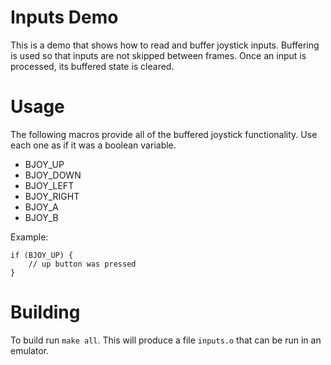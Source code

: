 # Inputs Demo

This is a demo that shows how to read and buffer joystick inputs. Buffering is used so that inputs are not skipped between frames. Once an input is processed, its buffered state is cleared.

# Usage

The following macros provide all of the buffered joystick functionality. Use each one as if it was a boolean variable.

* BJOY_UP
* BJOY_DOWN
* BJOY_LEFT
* BJOY_RIGHT
* BJOY_A
* BJOY_B

Example:

```
if (BJOY_UP) {
	// up button was pressed
}
```

# Building

To build run ```make all```. This will produce a file ```inputs.o``` that can be run in an emulator.
